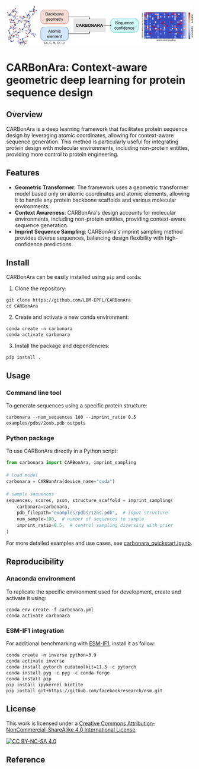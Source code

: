 ![carbonara summary](.img/carbonara_summary.png)

# CARBonAra: Context-aware geometric deep learning for protein sequence design

## Overview

CARBonAra is a deep learning framework that facilitates protein sequence design by leveraging atomic coordinates, allowing for context-aware sequence generation. This method is particularly useful for integrating protein design with molecular environments, including non-protein entities, providing more control to protein engineering.

## Features

* **Geometric Transformer**: The framework uses a geometric transformer model based only on atomic coordinates and atomic elements, allowing it to handle any protein backbone scaffolds and various molecular environments.
* **Context Awareness**: CARBonAra's design accounts for molecular environments, including non-protein entities, providing context-aware sequence generation.
* **Imprint Sequence Sampling**: CARBonAra's imprint sampling method provides diverse sequences, balancing design flexibility with high-confidence predictions.

## Install

CARBonAra can be easily installed using `pip` and `conda`:

1. Clone the repository:
```shell
git clone https://github.com/LBM-EPFL/CARBonAra
cd CARBonAra
```

2. Create and activate a new conda environment:
```shell
conda create -n carbonara
conda activate carbonara
```

3. Install the package and dependencies:
```shell
pip install .
```

## Usage

### Command line tool

To generate sequences using a specific protein structure:

```shell
carbonara --num_sequences 100 --imprint_ratio 0.5 examples/pdbs/2oob.pdb outputs
```

### Python package

To use CARBonAra directly in a Python script:

```python
from carbonara import CARBonAra, imprint_sampling

# load model
carbonara = CARBonAra(device_name="cuda")

# sample sequences
sequences, scores, pssm, structure_scaffold = imprint_sampling(
    carbonara=carbonara, 
    pdb_filepath="examples/pdbs/1zns.pdb",  # input structure
    num_sample=100,  # number of sequences to sample
    imprint_ratio=0.5,  # control sampling diversity with prior
)
```

For more detailed examples and use cases, see [carbonara_quickstart.ipynb](carbonara_quickstart.ipynb).


## Reproducibility

### Anaconda environment

To replicate the specific environment used for development, create and activate it using:

```
conda env create -f carbonara.yml
conda activate carbonara
```

### ESM-IF1 integration

For additional benchmarking with [ESM-IF1](https://github.com/facebookresearch/esm/tree/main/examples/inverse_folding), install it as follow:

```
conda create -n inverse python=3.9
conda activate inverse
conda install pytorch cudatoolkit=11.3 -c pytorch
conda install pyg -c pyg -c conda-forge
conda install pip
pip install ipykernel biotite
pip install git+https://github.com/facebookresearch/esm.git
```

## License

This work is licensed under a
[Creative Commons Attribution-NonCommercial-ShareAlike 4.0 International License][cc-by-nc-sa].

[![CC BY-NC-SA 4.0][cc-by-nc-sa-image]][cc-by-nc-sa]

[cc-by-nc-sa]: http://creativecommons.org/licenses/by-nc-sa/4.0/
[cc-by-nc-sa-image]: https://licensebuttons.net/l/by-nc-sa/4.0/88x31.png
[cc-by-nc-sa-shield]: https://img.shields.io/badge/License-CC%20BY--NC--SA%204.0-lightgrey.svg

## Reference


